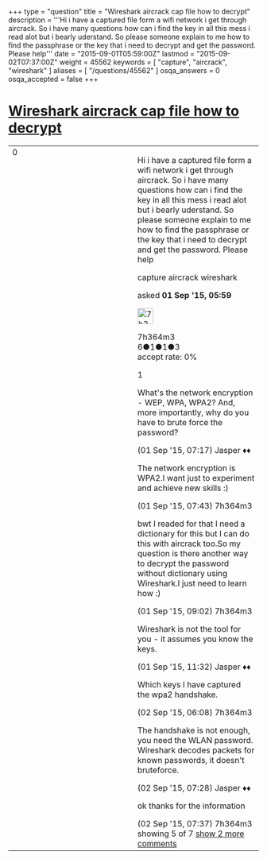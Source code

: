 +++
type = "question"
title = "Wireshark aircrack cap file how to decrypt"
description = '''Hi i have a captured file form a wifi network i get through aircrack. So i have many questions how can i find the key in all this mess i read alot but i bearly uderstand. So please someone explain to me how to find the passphrase or the key that i need to decrypt and get the password. Please help'''
date = "2015-09-01T05:59:00Z"
lastmod = "2015-09-02T07:37:00Z"
weight = 45562
keywords = [ "capture", "aircrack", "wireshark" ]
aliases = [ "/questions/45562" ]
osqa_answers = 0
osqa_accepted = false
+++

<div class="headNormal">

# [Wireshark aircrack cap file how to decrypt](/questions/45562/wireshark-aircrack-cap-file-how-to-decrypt)

</div>

<div id="main-body">

<div id="askform">

<table id="question-table" style="width:100%;"><colgroup><col style="width: 50%" /><col style="width: 50%" /></colgroup><tbody><tr class="odd"><td style="width: 30px; vertical-align: top"><div class="vote-buttons"><span id="post-45562-upvote" class="ajax-command post-vote up" rel="nofollow" title="I like this post (click again to cancel)"> </span><div id="post-45562-score" class="post-score" title="current number of votes">0</div><span id="post-45562-downvote" class="ajax-command post-vote down" rel="nofollow" title="I dont like this post (click again to cancel)"> </span> <span id="favorite-mark" class="ajax-command favorite-mark" rel="nofollow" title="mark/unmark this question as favorite (click again to cancel)"> </span><div id="favorite-count" class="favorite-count"></div></div></td><td><div id="item-right"><div class="question-body"><p>Hi i have a captured file form a wifi network i get through aircrack. So i have many questions how can i find the key in all this mess i read alot but i bearly uderstand. So please someone explain to me how to find the passphrase or the key that i need to decrypt and get the password. Please help</p></div><div id="question-tags" class="tags-container tags"><span class="post-tag tag-link-capture" rel="tag" title="see questions tagged &#39;capture&#39;">capture</span> <span class="post-tag tag-link-aircrack" rel="tag" title="see questions tagged &#39;aircrack&#39;">aircrack</span> <span class="post-tag tag-link-wireshark" rel="tag" title="see questions tagged &#39;wireshark&#39;">wireshark</span></div><div id="question-controls" class="post-controls"></div><div class="post-update-info-container"><div class="post-update-info post-update-info-user"><p>asked <strong>01 Sep '15, 05:59</strong></p><img src="https://secure.gravatar.com/avatar/c496f379ebe6176ad276fbec7160123a?s=32&amp;d=identicon&amp;r=g" class="gravatar" width="32" height="32" alt="7h364m3&#39;s gravatar image" /><p><span>7h364m3</span><br />
<span class="score" title="6 reputation points">6</span><span title="1 badges"><span class="badge1">●</span><span class="badgecount">1</span></span><span title="1 badges"><span class="silver">●</span><span class="badgecount">1</span></span><span title="3 badges"><span class="bronze">●</span><span class="badgecount">3</span></span><br />
<span class="accept_rate" title="Rate of the user&#39;s accepted answers">accept rate:</span> <span title="7h364m3 has no accepted answers">0%</span></p></div></div><div id="comments-container-45562" class="comments-container"><span id="45563"></span><div id="comment-45563" class="comment"><div id="post-45563-score" class="comment-score">1</div><div class="comment-text"><p>What's the network encryption - WEP, WPA, WPA2? And, more importantly, why do you have to brute force the password?</p></div><div id="comment-45563-info" class="comment-info"><span class="comment-age">(01 Sep '15, 07:17)</span> <span class="comment-user userinfo">Jasper ♦♦</span></div></div><span id="45566"></span><div id="comment-45566" class="comment"><div id="post-45566-score" class="comment-score"></div><div class="comment-text"><p>The network encryption is WPA2.I want just to experiment and achieve new skills :)</p></div><div id="comment-45566-info" class="comment-info"><span class="comment-age">(01 Sep '15, 07:43)</span> <span class="comment-user userinfo">7h364m3</span></div></div><span id="45568"></span><div id="comment-45568" class="comment"><div id="post-45568-score" class="comment-score"></div><div class="comment-text"><p>bwt I readed for that I need a dictionary for this but I can do this with aircrack too.So my question is there another way to decrypt the password without dictionary using Wireshark.I just need to learn how :)</p></div><div id="comment-45568-info" class="comment-info"><span class="comment-age">(01 Sep '15, 09:02)</span> <span class="comment-user userinfo">7h364m3</span></div></div><span id="45573"></span><div id="comment-45573" class="comment"><div id="post-45573-score" class="comment-score"></div><div class="comment-text"><p>Wireshark is not the tool for you - it assumes you know the keys.</p></div><div id="comment-45573-info" class="comment-info"><span class="comment-age">(01 Sep '15, 11:32)</span> <span class="comment-user userinfo">Jasper ♦♦</span></div></div><span id="45595"></span><div id="comment-45595" class="comment"><div id="post-45595-score" class="comment-score"></div><div class="comment-text"><p>Which keys I have captured the wpa2 handshake.</p></div><div id="comment-45595-info" class="comment-info"><span class="comment-age">(02 Sep '15, 06:08)</span> <span class="comment-user userinfo">7h364m3</span></div></div><span id="45596"></span><div id="comment-45596" class="comment not_top_scorer"><div id="post-45596-score" class="comment-score"></div><div class="comment-text"><p>The handshake is not enough, you need the WLAN password. Wireshark decodes packets for known passwords, it doesn't bruteforce.</p></div><div id="comment-45596-info" class="comment-info"><span class="comment-age">(02 Sep '15, 07:28)</span> <span class="comment-user userinfo">Jasper ♦♦</span></div></div><span id="45597"></span><div id="comment-45597" class="comment not_top_scorer"><div id="post-45597-score" class="comment-score"></div><div class="comment-text"><p>ok thanks for the information</p></div><div id="comment-45597-info" class="comment-info"><span class="comment-age">(02 Sep '15, 07:37)</span> <span class="comment-user userinfo">7h364m3</span></div></div></div><div id="comment-tools-45562" class="comment-tools"><span class="comments-showing"> showing 5 of 7 </span> <a href="#" class="show-all-comments-link">show 2 more comments</a></div><div class="clear"></div><div id="comment-45562-form-container" class="comment-form-container"></div><div class="clear"></div></div></td></tr></tbody></table>

</div>

</div>

